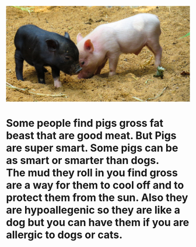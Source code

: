 <html>
  <head>
    <title> Pigs are the cutest  </title>
  </head>
  <body>
   <img src="pigs-thumbnail.jpg"> 
  <h1> Some people find pigs gross fat beast that are good meat. But Pigs are super smart. Some pigs can be as smart or smarter than dogs.<br> The mud they roll in you find gross are a way for them to cool off and to protect them from the sun. Also they are hypoallegenic so they are like a dog but you can have them if you are allergic to dogs or cats. 
  
  
  
  </body>
</html>
